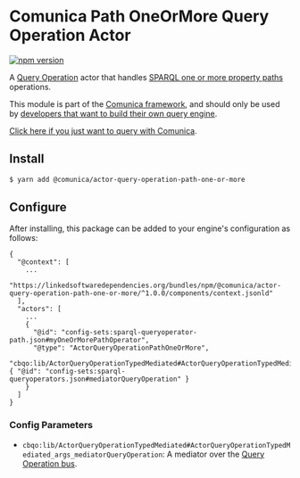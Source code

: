 # Comunica Path OneOrMore Query Operation Actor

[![npm version](https://badge.fury.io/js/%40comunica%2Factor-query-operation-path-one-or-more.svg)](https://www.npmjs.com/package/@comunica/actor-query-operation-path-one-or-more)

A [Query Operation](https://github.com/comunica/comunica/tree/master/packages/bus-query-operation) actor that handles [SPARQL one or more property paths](https://www.w3.org/TR/sparql11-query/#propertypaths) operations.

This module is part of the [Comunica framework](https://github.com/comunica/comunica),
and should only be used by [developers that want to build their own query engine](https://comunica.dev/docs/modify/).

[Click here if you just want to query with Comunica](https://comunica.dev/docs/query/).

## Install

```bash
$ yarn add @comunica/actor-query-operation-path-one-or-more
```

## Configure

After installing, this package can be added to your engine's configuration as follows:
```text
{
  "@context": [
    ...
    "https://linkedsoftwaredependencies.org/bundles/npm/@comunica/actor-query-operation-path-one-or-more/^1.0.0/components/context.jsonld"  
  ],
  "actors": [
    ...
    {
      "@id": "config-sets:sparql-queryoperator-path.json#myOneOrMorePathOperator",
      "@type": "ActorQueryOperationPathOneOrMore",
      "cbqo:lib/ActorQueryOperationTypedMediated#ActorQueryOperationTypedMediated_args_mediatorQueryOperation": { "@id": "config-sets:sparql-queryoperators.json#mediatorQueryOperation" }
    }
  ]
}
```

### Config Parameters

* `cbqo:lib/ActorQueryOperationTypedMediated#ActorQueryOperationTypedMediated_args_mediatorQueryOperation`: A mediator over the [Query Operation bus](https://github.com/comunica/comunica/tree/master/packages/bus-query-operation).

